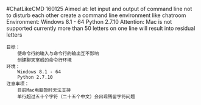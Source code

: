 #ChatLikeCMD 160125
    Aimed at:
        let input and output of command line not to disturb each other
        create a command line environment like chatroom
    Environment:
        Windows 8.1 - 64
        Python 2.7.10
    Attention:
        Mac is not supported currently
        more than 50 letters on one line will result into residual letters

    目标：
        使命令行的输入与命令行的输出互不影响
        创建聊天室般的命令行环境
    环境：
        Windows 8.1 - 64
        Python 2.7.10
    注意事项：
        目前Mac电脑暂时无法支持
        单行超过五十个字符（二十五个中文）会出现残留字符问题
